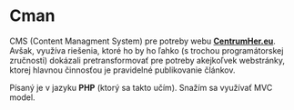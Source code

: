 # Cman
CMS (Content Managment System) pre potreby webu [**CentrumHer.eu**](https://www.centrumher.eu/). 
Avšak, využíva riešenia, ktoré ho by ho ľahko (s trochou programátorskej zručnosti) dokázali pretransformovať pre potreby akejkoľvek webstránky, ktorej hlavnou činnosťou je pravidelné publikovanie článkov.

Písaný je v jazyku **PHP** (ktorý sa takto učím). Snažím sa využívať MVC model.
